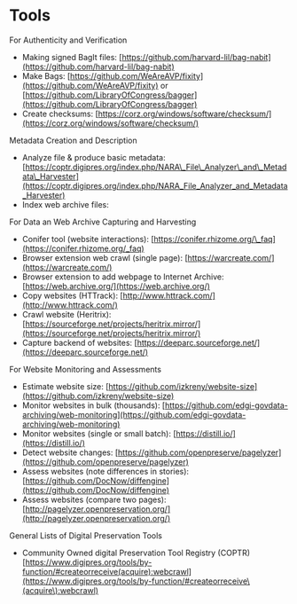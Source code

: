 # Tools

For Authenticity and Verification

* Making signed BagIt files: [https://github.com/harvard-lil/bag-nabit](https://github.com/harvard-lil/bag-nabit)
* Make Bags: [https://github.com/WeAreAVP/fixity](https://github.com/WeAreAVP/fixity) or [https://github.com/LibraryOfCongress/bagger](https://github.com/LibraryOfCongress/bagger)
* Create checksums: [https://corz.org/windows/software/checksum/](https://corz.org/windows/software/checksum/)

Metadata Creation and Description

* Analyze file & produce basic metadata: [https://coptr.digipres.org/index.php/NARA\_File\_Analyzer\_and\_Metadata\_Harvester](https://coptr.digipres.org/index.php/NARA_File_Analyzer_and_Metadata_Harvester)
* Index web archive files:&#x20;

For Data an Web Archive Capturing and Harvesting

* Conifer tool (website interactions): [https://conifer.rhizome.org/\_faq](https://conifer.rhizome.org/_faq)
* Browser extension web crawl (single page): [https://warcreate.com/](https://warcreate.com/)
* Browser extension to add webpage to Internet Archive: [https://web.archive.org/](https://web.archive.org/)
* Copy websites (HTTrack):  [http://www.httrack.com/](http://www.httrack.com/)
* Crawl website (Heritrix): [https://sourceforge.net/projects/heritrix.mirror/](https://sourceforge.net/projects/heritrix.mirror/)
* Capture backend of websites: [https://deeparc.sourceforge.net/](https://deeparc.sourceforge.net/)

For Website Monitoring and Assessments

* Estimate website size: [https://github.com/izkreny/website-size](https://github.com/izkreny/website-size)
* Monitor websites in bulk (thousands): [https://github.com/edgi-govdata-archiving/web-monitoring](https://github.com/edgi-govdata-archiving/web-monitoring)
* Monitor websites (single or small batch): [https://distill.io/](https://distill.io/)
* Detect website changes: [https://github.com/openpreserve/pagelyzer](https://github.com/openpreserve/pagelyzer)
* Assess websites (note differences in stories): [https://github.com/DocNow/diffengine](https://github.com/DocNow/diffengine)
* Assess websites (compare two pages): [http://pagelyzer.openpreservation.org/](http://pagelyzer.openpreservation.org/)

General Lists of Digital Preservation Tools

* Community Owned digital Preservation Tool Registry (COPTR) [https://www.digipres.org/tools/by-function/#createorreceive(acquire):webcrawl](https://www.digipres.org/tools/by-function/#createorreceive\(acquire\):webcrawl)

